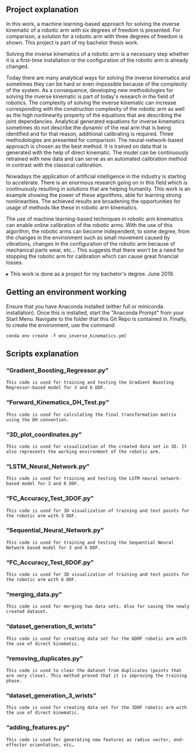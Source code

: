 ## Project explanation

In this work, a machine learning-based approach for solving the inverse kinematic of a robotic arm with six degrees of freedom is presented. For comparison, a solution for a robotic arm with three degrees of freedom is shown. This project is part of my bachelor thesis work.

Solving the inverse kinematics of a robotic arm is a necessary step whether it is a first-time installation or the configuration of the robotic arm is already changed.

Today there are many analytical ways for solving the inverse kinematics and sometimes they can be hard or even impossible because of the complexity of the system. As a consequence, developing new methodologies for solving the inverse kinematic is part of today's research in the field of robotics. The complexity of solving the inverse kinematic can increase corresponding with the construction complexity of the robotic arm as well as the high nonlinearity property of the equations that are describing the joint dependancies. Analytical generated equations for inverse kinematics sometimes do not describe the dynamic of the real arm that is being identified and for that reason, additional calibrating is required. Three methodologies are presented for comparison. The neural-network-based approach is chosen as the best method. It is trained on data that is generated with the help of direct kinematic. The model can be continuously retrained with new data and can serve as an automated calibration method in contrast with the classical calibration.

Nowadays the application of artificial intelligence in the industry is starting to accelerate. There is an enormous research going on in this field which is continuously resulting in solutions that are helping humanity. This work is an example showing the power of these algorithms, able for learning strong nonlinearities. The achieved results are broadening the opportunities for usage of methods like these in robotic arm kinematics.

The use of machine learning-based techniques in robotic arm kinematics can enable online calibration of the robotic arms. With the use of this algorithm, the robotic arms can become independent, to some degree, from the changes in the environment such as small movement caused by vibrations, changes in the configuration of the robotic arm because of mechanical parts wear, etc... This suggests that there won't be a need for stopping the robotic arm for calibration which can cause great financial losses.

▸ This work is done as a project for my bachelor's degree. June 2019.

## Getting an environment working
Ensure that you have Anaconda installed (either full or miniconda installation). Once this is installed, start the "Anaconda Prompt" from your Start Menu. Navigate to the folder that this Git Repo is contained in. Finally, to create the environment, use the command

	conda env create -f env_inverse_kinematics.yml

## Scripts explanation

### “Gradient_Boosting_Regressor.py” 
	This code is used for training and testing the Gradient Boosting Regressor-based model for 3 and 6 DOF.
### “Forward_Kinematics_DH_Test.py”
	This code is used for calculating the final transformation matrix using the DH convention.
### “3D_plot_coordinates.py”
	This code is used for visualization of the created data set in 3D. It also represents the working environment of the robotic arm.
### “LSTM_Neural_Network.py”
	This code is used for training and testing the LSTM neural network-based model for 3 and 6 DOF.
### “FC_Accuracy_Test_3DOF.py”
	This code is used for 3D visualization of training and test points for the robotic arm with 3 DOF.
### “Sequential_Neural_Network.py”
	This code is used for training and testing the Sequential Neural Network based model for 3 and 6 DOF.
### “FC_Accuracy_Test_6DOF.py”
	This code is used for 3D visualization of training and test points for the robotic arm with 6 DOF.
### “merging_data.py”
	This code is used for merging two data sets. Also for saving the newly created dataset.
### “dataset_generation_6_wrists”
	This code is used for creating data set for the 6DOF robotic arm with the use of direct kinematic.
### “removing_duplicates.py”
	This code is used to clear the dataset from duplicates (points that are very close). This method proved that it is improving the training phase.
### “dataset_generation_3_wrists”
	This code is used for creating data set for the 3DOF robotic arm with the use of direct kinematic.
### “adding_features.py”
	This code is used for generating new features as radius vector, end-effector orientation, etc…



